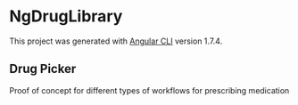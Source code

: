 # NgDrugLibrary

This project was generated with [Angular CLI](https://github.com/angular/angular-cli) version 1.7.4.

## Drug Picker

Proof of concept for different types of workflows for prescribing medication